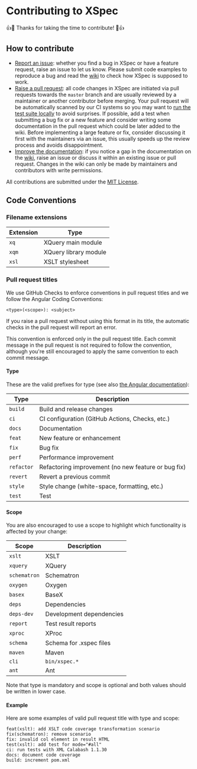 # Contributing to XSpec

:+1::tada: Thanks for taking the time to contribute! :tada::+1:

## How to contribute

- [Report an issue](https://github.com/xspec/xspec/issues/new): whether you find a bug in XSpec or have a feature request, raise an issue to let us know. Please submit code examples to reproduce a bug and read the [wiki](https://github.com/xspec/xspec/wiki) to check how XSpec is supposed to work.
- [Raise a pull request](https://github.com/xspec/xspec/pulls): all code changes in XSpec are initiated via pull requests towards the `master` branch and are usually reviewed by a maintainer or another contributor before merging. Your pull request will be automatically scanned by our CI systems so you may want to [run the test suite locally](https://github.com/xspec/xspec/wiki/How-to-Run-the-Test-Suite-Locally) to avoid surprises. If possible, add a test when submitting a bug fix or a new feature and consider writing some documentation in the pull request which could be later added to the wiki. Before implementing a large feature or fix, consider discussing it first with the maintainers via an issue, this usually speeds up the review process and avoids disappointment.
- [Improve the documentation](https://github.com/xspec/xspec/wiki): if you notice a gap in the documentation on the [wiki](https://github.com/xspec/xspec/wiki), raise an issue or discuss it within an existing issue or pull request. Changes in the wiki can only be made by maintainers and contributors with write permissions.

All contributions are submitted under the [MIT License](https://github.com/xspec/xspec/blob/master/LICENSE).

## Code Conventions

### Filename extensions

| Extension | Type                  |
| --------- | --------------------- |
| `xq`      | XQuery main module    |
| `xqm`     | XQuery library module |
| `xsl`     | XSLT stylesheet       |

### Pull request titles

We use GitHub Checks to enforce conventions in pull request titles and we follow the Angular Coding Conventions:

`<type>(<scope>): <subject>`

If you raise a pull request without using this format in its title, the automatic checks in the pull request will report an error.

This convention is enforced only in the pull request title. Each commit message in the pull request is not required to follow the convention, although you're still encouraged to apply the same convention to each commit message.

#### Type

These are the valid prefixes for type (see also [the Angular documentation](https://github.com/angular/angular/blob/master/CONTRIBUTING.md#type)):

| Type       | Description                                         |
| ---------- | --------------------------------------------------- |
| `build`    | Build and release changes                           |
| `ci`       | CI configuration (GitHub Actions, Checks, etc.)     |
| `docs`     | Documentation                                       |
| `feat`     | New feature or enhancement                          |
| `fix`      | Bug fix                                             |
| `perf`     | Performance improvement                             |
| `refactor` | Refactoring improvement (no new feature or bug fix) |
| `revert`   | Revert a previous commit                            |
| `style`    | Style change (white-space, formatting, etc.)        |
| `test`     | Test                                                |

#### Scope

You are also encouraged to use a scope to highlight which functionality is affected by your change:

| Scope        | Description              |
| ------------ | ------------------------ |
| `xslt`       | XSLT                     |
| `xquery`     | XQuery                   |
| `schematron` | Schematron               |
| `oxygen`     | Oxygen                   |
| `basex`      | BaseX                    |
| `deps`       | Dependencies             |
| `deps-dev`   | Development dependencies |
| `report`     | Test result reports      |
| `xproc`      | XProc                    |
| `schema`     | Schema for .xspec files  |
| `maven`      | Maven                    |
| `cli`        | `bin/xspec.*`            |
| `ant`        | Ant                      |

Note that type is mandatory and scope is optional and both values should be written in lower case.

#### Example

Here are some examples of valid pull request title with type and scope:

```
feat(xslt): add XSLT code coverage transformation scenario
fix(schematron): remove scenario
fix: invalid col element in result HTML
test(xslt): add test for mode="#all"
ci: run tests with XML Calabash 1.1.30
docs: document code coverage
build: increment pom.xml
```

